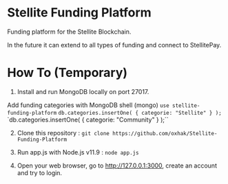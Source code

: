 # Stellite Funding Platform

Funding platform for the Stellite Blockchain.

In the future it can extend to all types of funding and connect to StellitePay.


# How To (Temporary)

1. Install and run MongoDB locally on port 27017.

Add funding categories with MongoDB shell (mongo)
`use stellite-funding-platform`
`db.categories.insertOne( { categorie: "Stellite" } );`
`db.categories.insertOne( { categorie: "Community" } );``

2. Clone this repository :
`git clone https://github.com/oxhak/Stellite-Funding-Platform`

3. Run app.js with Node.js v11.9 : `node app.js`

4. Open your web browser, go to http://127.0.0.1:3000, create an account and try to login.
